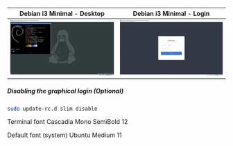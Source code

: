 | Debian i3 Minimal - Desktop                                         | Debian i3 Minimal - Login                                       |
| ------------------------------------------------------------------- | --------------------------------------------------------------- |
| ![Debian i3 Minimal - Desktop](pictures-minimal-debian/desktop.jpg) | ![Debian i3 Minimal - Login](pictures-minimal-debian/login.jpg) |

##### Disabling the graphical login (Optional)

```bash
sudo update-rc.d slim disable
```

Terminal font
Cascadia Mono SemiBold 12

Default font (system)
Ubuntu Medium 11
